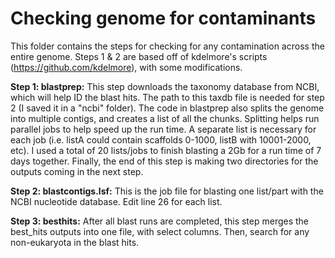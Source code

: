 # Checking genome for contaminants
This folder contains the steps for checking for any contamination across the entire genome. Steps 1 & 2 are based off of kdelmore's scripts (https://github.com/kdelmore), with some modifications.

**Step 1: blastprep:** This step downloads the taxonomy database from NCBI, which will help ID the blast hits. The path to this taxdb file is needed for step 2 (I saved it in a "ncbi" folder). The code in blastprep also splits the genome into multiple contigs, and creates a list of all the chunks. Splitting helps run parallel jobs to help speed up the run time. A separate list is necessary for each job (i.e. listA could contain scaffolds 0-1000, listB with 10001-2000, etc). I used a total of 20 lists/jobs to finish blasting a 2Gb for a run time of 7 days together.
Finally, the end of this step is making two directories for the outputs coming in the next step.

**Step 2: blastcontigs.lsf:** This is the job file for blasting one list/part with the NCBI nucleotide database. Edit line 26 for each list.

**Step 3: besthits:** After all blast runs are completed, this step merges the best_hits outputs into one file, with select columns. Then, search for any non-eukaryota in the blast hits.
